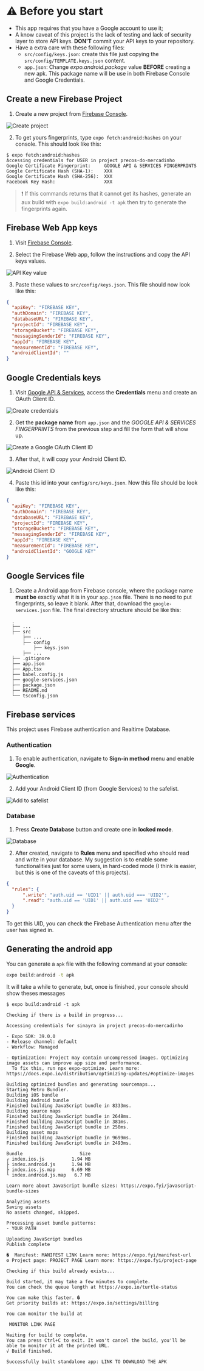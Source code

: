 # ⚠️ Before you start
* This app requires that you have a Google account to use it;
* A know caveat of this project is the lack of testing and lack of security layer to store API keys. **DON'T** commit your API keys to your repository.
* Have a extra care with these following files:
  * `src/config/keys.json`: create this file just copying the `src/config/TEMPLATE.keys.json` content.
  * `app.json`: Change *expo.android.package* value **BEFORE** creating a new apk. This package name will be use in both Firebase Console and Google Credentials.

## Create a new Firebase Project

1. Create a new project from [Firebase Console](https://console.firebase.google.com/).

![Create project](1.png)

2. To get yours fingerprints, type `expo fetch:android:hashes` on your console. This should look like this:

```
$ expo fetch:android:hashes
Accessing credentials for USER in project precos-do-mercadinho
Google Certificate Fingerprint:     GOOGLE API & SERVICES FINGERPRINTS
Google Certificate Hash (SHA-1):    XXX
Google Certificate Hash (SHA-256):  XXX
Facebook Key Hash:                  XXX
```

>❗ If this commands returns that it cannot get its hashes, generate an aux build with `expo build:android -t apk` then try to generate the fingerprints again.


## Firebase Web App keys

1. Visit [Firebase Console](https://console.firebase.google.com/).

2.  Select the Firebase Web app, follow the instructions and copy the API keys values.

![API Key value](4.png)

3. Paste these values to `src/config/keys.json`. This file should now look like this:
```json
{
  "apiKey": "FIREBASE KEY",
  "authDomain": "FIREBASE KEY",
  "databaseURL": "FIREBASE KEY",
  "projectId": "FIREBASE KEY",
  "storageBucket": "FIREBASE KEY",
  "messagingSenderId": "FIREBASE KEY",
  "appId": "FIREBASE KEY",
  "measurementId": "FIREBASE KEY",
  "androidClientId": ""
}
```

## Google Credentials keys

1. Visit [Google API & Services](https://console.developers.google.com), access the **Credentials** menu and create an OAuth Client ID.

![Create credentials](5.png)

2. Get the **package name** from `app.json` and the *GOOGLE API & SERVICES FINGERPRINTS* from the previous step and fill the form that will show up.

![Create a Google OAuth Client ID](7.png)

3. After that, it will copy your Android Client ID.

![Android Client ID](8.png)

4. Paste this id into your `config/src/keys.json`. Now this file should be look like this:

```json
{
  "apiKey": "FIREBASE KEY",
  "authDomain": "FIREBASE KEY",
  "databaseURL": "FIREBASE KEY",
  "projectId": "FIREBASE KEY",
  "storageBucket": "FIREBASE KEY",
  "messagingSenderId": "FIREBASE KEY",
  "appId": "FIREBASE KEY",
  "measurementId": "FIREBASE KEY",
  "androidClientId": "GOOGLE KEY"
}
```

## Google Services file

1. Create a Android app from Firebase console, where the package name **must be** exactly what it is in your `app.json` file. There is no need to put fingerprints, so leave it blank. After that, download the `google-services.json` file. The final directory structure should be like this:
```
  .
  ├── ...                    
  ├── src
      ├── ...
      ├── config
          ├── keys.json
      ├── ...               
  ├── .gitignore                    
  ├── app.json              
  ├── App.tsx
  ├── babel.config.js
  ├── google-services.json
  ├── package.json
  ├── README.md
  └── tsconfig.json
```

## Firebase services

This project uses Firebase authentication and Realtime Database.


### Authentication

1. To enable authentication, navigate to **Sign-in method** menu and enable **Google**.

![Authentication](11.png)

2. Add your Android Client ID (from Google Services) to the safelist.

![Add to safelist](13.png)

### Database

1. Press **Create Database** button and create one in **locked mode**.

![Database](12.png)

2. After created, navigate to **Rules** menu and specified who should read and write in your database. My suggestion is to enable some functionalities just for some users, in hard-coded mode (I think is easier, but this is one of the caveats of this projects).

```json
{
  "rules": {
      ".write": "auth.uid == 'UID1' || auth.uid === 'UID2'",
      ".read": "auth.uid == 'UID1' || auth.uid === 'UID2'"
  }
}
```
To get this UID, you can check the Firebase Authentication menu after the user has signed in.

## Generating the android app

You can generate a ``apk`` file with the following command at your console:
```sh
expo build:android -t apk
```
It will take a while to generate, but, once is finished, your console should show theses messages

```
$ expo build:android -t apk

Checking if there is a build in progress...

Accessing credentials for sinayra in project precos-do-mercadinho

- Expo SDK: 39.0.0
- Release channel: default
- Workflow: Managed

- Optimization: Project may contain uncompressed images. Optimizing image assets can improve app size and performance.
  To fix this, run npx expo-optimize. Learn more: https://docs.expo.io/distribution/optimizing-updates/#optimize-images

Building optimized bundles and generating sourcemaps...
Starting Metro Bundler.
Building iOS bundle
Building Android bundle
Finished building JavaScript bundle in 8333ms.
Building source maps
Finished building JavaScript bundle in 2648ms.
Finished building JavaScript bundle in 381ms.
Finished building JavaScript bundle in 250ms.
Building asset maps
Finished building JavaScript bundle in 9699ms.
Finished building JavaScript bundle in 2493ms.

Bundle                     Size
┌ index.ios.js          1.94 MB
├ index.android.js      1.94 MB
├ index.ios.js.map      6.69 MB
└ index.android.js.map   6.7 MB

Learn more about JavaScript bundle sizes: https://expo.fyi/javascript-bundle-sizes

Analyzing assets
Saving assets
No assets changed, skipped.

Processing asset bundle patterns:
- YOUR PATH

Uploading JavaScript bundles
Publish complete

�  Manifest: MANIFEST LINK Learn more: https://expo.fyi/manifest-url
⚙️ Project page: PROJECT PAGE Learn more: https://expo.fyi/project-page     

Checking if this build already exists...

Build started, it may take a few minutes to complete.
You can check the queue length at https://expo.io/turtle-status

You can make this faster. �
Get priority builds at: https://expo.io/settings/billing

You can monitor the build at

 MONITOR LINK PAGE

Waiting for build to complete.
You can press Ctrl+C to exit. It won't cancel the build, you'll be able to monitor it at the printed URL.      
√ Build finished.

Successfully built standalone app: LINK TO DOWNLOAD THE APK
```



